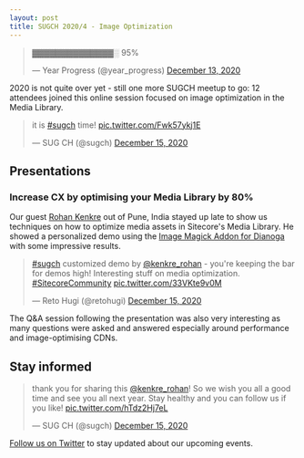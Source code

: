 ```yaml
---
layout: post
title: SUGCH 2020/4 - Image Optimization
---
```


<blockquote class="twitter-tweet"><p lang="und" dir="ltr">▓▓▓▓▓▓▓▓▓▓▓▓▓▓░ 95%</p>&mdash; Year Progress (@year_progress) <a href="https://twitter.com/year_progress/status/1338166812408745987?ref_src=twsrc%5Etfw">December 13, 2020</a></blockquote> <script async src="https://platform.twitter.com/widgets.js" charset="utf-8"></script>

2020 is not quite over yet - still one more SUGCH meetup to go: 12 attendees joined this online session focused on image optimization in the Media Library.

<blockquote class="twitter-tweet"><p lang="en" dir="ltr">it is <a href="https://twitter.com/hashtag/sugch?src=hash&amp;ref_src=twsrc%5Etfw">#sugch</a> time! <a href="https://t.co/Fwk57ykj1E">pic.twitter.com/Fwk57ykj1E</a></p>&mdash; SUG CH (@sugch) <a href="https://twitter.com/sugch/status/1338862351672492034?ref_src=twsrc%5Etfw">December 15, 2020</a></blockquote> <script async src="https://platform.twitter.com/widgets.js" charset="utf-8"></script>

## Presentations

### Increase CX by optimising your Media Library by 80%

Our guest [Rohan Kenkre](https://twitter.com/kenkre_rohan) out of Pune, India stayed up late to show us techniques on how to optimize media assets in Sitecore's Media Library. He showed a personalized demo using the [Image Magick Addon for Dianoga](https://github.com/jraps20/Dianoga.ImageMagick) with some impressive results. 

<blockquote class="twitter-tweet"><p lang="en" dir="ltr"><a href="https://twitter.com/hashtag/sugch?src=hash&amp;ref_src=twsrc%5Etfw">#sugch</a> customized demo by <a href="https://twitter.com/kenkre_rohan?ref_src=twsrc%5Etfw">@kenkre_rohan</a> - you&#39;re keeping the bar for demos high! Interesting stuff on media optimization. <a href="https://twitter.com/hashtag/SitecoreCommunity?src=hash&amp;ref_src=twsrc%5Etfw">#SitecoreCommunity</a> <a href="https://t.co/33VKte9v0M">pic.twitter.com/33VKte9v0M</a></p>&mdash; Reto Hugi (@retohugi) <a href="https://twitter.com/retohugi/status/1338865833305489413?ref_src=twsrc%5Etfw">December 15, 2020</a></blockquote> <script async src="https://platform.twitter.com/widgets.js" charset="utf-8"></script>

The Q&A session following the presentation was also very interesting as many questions were asked and answered especially around performance and image-optimising CDNs.

## Stay informed

<blockquote class="twitter-tweet"><p lang="en" dir="ltr">thank you for sharing this <a href="https://twitter.com/kenkre_rohan?ref_src=twsrc%5Etfw">@kenkre_rohan</a>! So we wish you all a good time and see you all next year. Stay healthy and you can follow us if you like! <a href="https://t.co/hTdz2Hj7eL">pic.twitter.com/hTdz2Hj7eL</a></p>&mdash; SUG CH (@sugch) <a href="https://twitter.com/sugch/status/1338873501575483394?ref_src=twsrc%5Etfw">December 15, 2020</a></blockquote> <script async src="https://platform.twitter.com/widgets.js" charset="utf-8"></script>

[Follow us on Twitter](https://twitter.com/sugch) to stay updated about our upcoming events.
